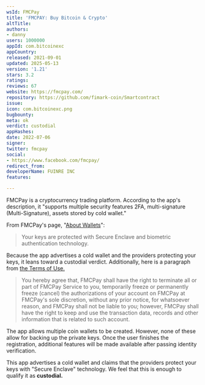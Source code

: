 ```yaml
---
wsId: FMCPay
title: 'FMCPAY: Buy Bitcoin & Crypto'
altTitle: 
authors:
- danny
users: 1000000
appId: com.bitcoinexc
appCountry: 
released: 2021-09-01
updated: 2025-05-13
version: '1.21'
stars: 3.2
ratings: 
reviews: 67
website: https://fmcpay.com/
repository: https://github.com/fimark-coin/Smartcontract
issue: 
icon: com.bitcoinexc.png
bugbounty: 
meta: ok
verdict: custodial
appHashes: 
date: 2022-07-06
signer: 
twitter: fmcpay
social:
- https://www.facebook.com/fmcpay/
redirect_from: 
developerName: FUINRE INC
features: 

---
```


FMCPay is a cryptocurrency trading platform. According to the app's description, it "supports multiple security features 2FA, multi-signature (Multi-Signature), assets stored by cold wallet."

From FMCPay's page, "[About Wallets](https://fmcpay.com/about-wallets)":

> Your keys are protected with Secure Enclave and biometric authentication technology.

Because the app advertises a cold wallet and the providers protecting your keys, it leans toward a custodial verdict. Additionally, here is a paragraph from [the Terms of Use.](https://fmcpay.com/term-of-use)

> You hereby agree that, FMCPay shall have the right to terminate all or part of FMCPay Service to you, temporarily freeze or permanently freeze (cancel) the authorizations of your account on FMCPay at FMCPay's sole discretion, without any prior notice, for whatsoever reason, and FMCPay shall not be liable to you; however, FMCPay shall have the right to keep and use the transaction data, records and other information that is related to such account. 

The app allows multiple coin wallets to be created. However, none of these allow for backing up the private keys. Once the user finishes the registration, additional features will be made available after passing identity verification. 

This app advertises a cold wallet and claims that the providers protect your keys with "Secure Enclave" technology. We feel that this is enough to qualify it as **custodial.** 

